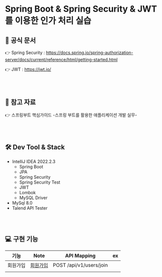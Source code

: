 #  Spring Boot & Spring Security & JWT를 이용한 인가 처리 실습

## 📌 공식 문서

👉 Spring Security : https://docs.spring.io/spring-authorization-server/docs/current/reference/html/getting-started.html

👉 JWT : https://jwt.io/

<br />

<br />

## 📒 참고 자료

👉 스프링부트 핵심가이드 -스프링 부트를 활용한 애플리케이션 개발 실무- 

<br />

<br />



## 🛠 Dev Tool & Stack

- IntelliJ IDEA  2022.2.3
  - Spring Boot
  - JPA 
  - Spring Security
  - Spring Security Test
  - JWT
  - Lombok
  - MySQL Driver
- MySql 8.0
- Talend API Tester

<br />

<br />

## 💻 구현 기능

|   기능   |                             Note                             | API Mapping             |  ex  |
| :------: | :----------------------------------------------------------: | ----------------------- | :--: |
| 회원가입 | [회원가입](https://github.com/Soyeong4250/spring-security-exercise/blob/master/note/%ED%9A%8C%EC%9B%90%EA%B0%80%EC%9E%85.md) | POST /api/v1/users/join |      |
|          |                                                              |                         |      |

